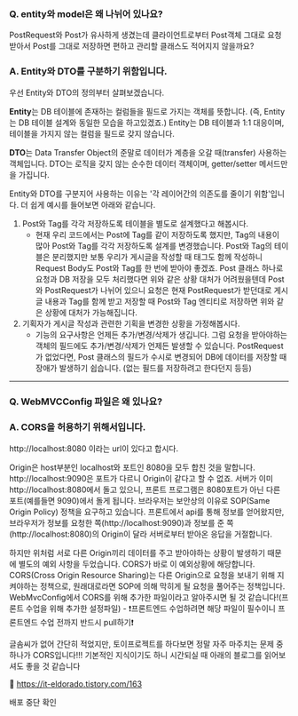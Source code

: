 ### Q. entity와 model은 왜 나뉘어 있나요?
PostRequest와 Post가 유사하게 생겼는데 클라이언트로부터 Post객체 그대로 요청 받아서 Post를 그대로 저장하면 편하고 관리할 클래스도 적어지지 않을까요?
### A. Entity와 DTO를 구분하기 위함입니다.
우선 Entity와 DTO의 정의부터 살펴보겠습니다.

**Entity**는 DB 테이블에 존재하는 컬럼들을 필드로 가지는 객체를 뜻합니다. (즉, Entity는 DB 테이블 설계와 동일한 모습을 하고있겠죠.) 
Entity는 DB 테이블과 1:1 대응이며, 테이블을 가지지 않는 컬럼을 필드로 갖지 않습니다. 

**DTO**는 Data Transfer Object의 준말로 데이터가 계층을 오갈 때(transfer) 사용하는 객체입니다. DTO는 로직을 갖지 않는 순수한 데이터 객체이며,
getter/setter 메서드만을 가집니다. 

Entity와 DTO를 구분지어 사용하는 이유는 '각 레이어간의 의존도를 줄이기 위함'입니다. 더 쉽게 예시를 들어보면 아래와 같습니다.
1. Post와 Tag를 각각 저장하도록 테이블을 별도로 설계했다고 해봅시다.
   * 현재 우리 코드에서는 Post에 Tag를 같이 저장하도록 했지만, Tag의 내용이 많아 Post와 Tag를 각각 저장하도록 설계를 변경했습니다.
     Post와 Tag의 테이블은 분리했지만 보통 우리가 게시글을 작성할 때 태그도 함께 작성하니 Request Body도 Post와 Tag를 한 번에 받아야 좋겠죠.
     Post 클래스 하나로 요청과 DB 저장을 모두 처리했다면 위와 같은 상황 대처가 어려웠을텐데 Post와 PostRequest가 나뉘어 있으니 요청은 현재 PostRequest가 받던대로 게시글 내용과 Tag를 함께 받고
     저장할 때 Post와 Tag 엔티티로 저장하면 위와 같은 상황에 대처가 가능해집니다.
2. 기획자가 게시글 작성과 관련한 기획을 변경한 상황을 가정해봅시다.
   * 기능의 요구사항은 언제든 추가/변경/삭제가 생깁니다. 그럼 요청을 받아야하는 객체의 필드에도 추가/변경/삭제가 언제든 발생할 수 있습니다.
     PostRequest가 없었다면, Post 클래스의 필드가 수시로 변경되어 DB에 데이터를 저장할 때 장애가 발생하기 쉽습니다. (없는 필드를 저장하려고 한다던지 등등)

---

### Q. WebMVCConfig 파일은 왜 있나요?
### A. CORS을 허용하기 위해서입니다.
http://localhost:8080 이라는 url이 있다고 합시다.

Origin은 host부분인 localhost와 포트인 8080을 모두 합친 것을 말합니다. http://localhost:9090은 포트가 다르니 Origin이 같다고 할 수 없죠. 
서버가 이미 http://localhost:8080에서 돌고 있으니, 프론트 프로그램은 8080포트가 아닌 다른 포트(예를들면 9090)에서 돌게 됩니다. 
브라우저는 보안상의 이유로 SOP(Same Origin Policy) 정책을 요구하고 있습니다. 프론트에서 api를 통해 정보를 얻어왔지만, 
브라우저가 정보를 요청한 쪽(http://localhost:9090)과 정보를 준 쪽(http://localhost:8080)의 Origin이 달라 서버로부터 받아온 응답을 거절합니다.

하지만 위처럼 서로 다른 Origin끼리 데이터를 주고 받아야하는 상황이 발생하기 때문에 별도의 예외 사항을 두었습니다. CORS가 바로 이 예외상황에 해당합니다.
CORS(Cross Origin Resource Sharing)는 다른 Origin으로 요청을 보내기 위해 지켜야하는 정책으로, 원래대로라면 SOP에 의해 막히게 될 요청을 풀어주는 정책입니다.
WebMvcConfig에서 CORS를 위해 추가한 파일이라고 알아주시면 될 것 같습니다!(프론트 수업을 위해 추가한 설정파일) - ❗️프론트엔드 수업하려면 해당 파일이 필수이니 프론트엔드 수업 전까지 반드시 pull하기❗️

글솜씨가 없어 간단히 적었지만, 토이프로젝트를 하다보면 정말 자주 마주치는 문제 중 하나가 CORS입니다!!! 기본적인 지식이기도 하니 시간되실 때 아래의 블로그를 읽어보셔도 좋을 것 같습니다

📌 https://it-eldorado.tistory.com/163


배포 중단 확인
